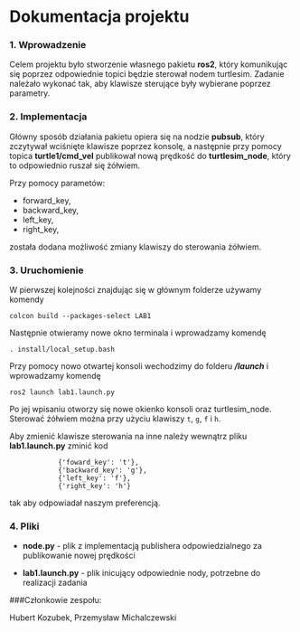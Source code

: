 # Dokumentacja projektu


### 1. Wprowadzenie

Celem projektu było stworzenie własnego pakietu **ros2**, który komunikując się poprzez odpowiednie 
topici będzie sterował nodem turtlesim. Zadanie należało wykonać tak, aby klawisze sterujące były 
wybierane poprzez parametry.


### 2. Implementacja

Główny sposób działania pakietu opiera się na nodzie **pubsub**, który zczytywał wciśnięte klawisze poprzez konsolę, 
a następnie przy pomocy topica **turtle1/cmd_vel** publikował nową prędkość do **turtlesim_node**, który to odpowiednio ruszał się żółwiem.

Przy pomocy parametów:
* forward_key,
* backward_key,
* left_key,
* right_key,

została dodana możliwość zmiany klawiszy do sterowania żółwiem.

### 3. Uruchomienie
W pierwszej kolejności znajdując się w głównym folderze używamy komendy

`colcon build --packages-select LAB1`

Następnie otwieramy nowe okno terminala i wprowadzamy komendę

`. install/local_setup.bash`

Przy pomocy nowo otwartej konsoli wechodzimy do folderu __*/launch*__ i wprowadzamy komendę

`ros2 launch lab1.launch.py`

Po jej wpisaniu otworzy się nowe okienko konsoli oraz turtlesim_node. Sterować żółwiem można przy użyciu klawiszy `t`, `g`, `f` i `h`.


Aby zmienić klawisze sterowania na inne należy wewnątrz pliku **lab1.launch.py** zminić kod

                {'foward_key': 't'},
                {'backward_key': 'g'},
                {'left_key': 'f'},
                {'right_key': 'h'}

tak aby odpowiadał naszym preferencją.

### 4. Pliki

* __node.py__ - plik z implementacją publishera odpowiedzialnego za publikowanie nowej prędkości

* __lab1.launch.py__ - plik inicujący odpowiednie nody, potrzebne do realizacji zadania



###Członkowie zespołu:

Hubert Kozubek, Przemysław Michalczewski
